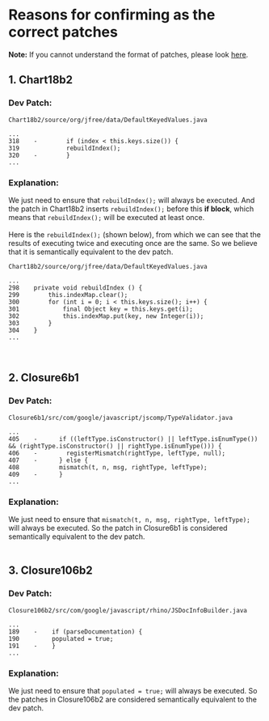 # Reasons for confirming as the correct patches

**Note:** If you cannot understand the format of patches, please look [here](../rules.md).

## 1. Chart18b2
### Dev Patch:
```
Chart18b2/source/org/jfree/data/DefaultKeyedValues.java

...
318    -        if (index < this.keys.size()) {
319             rebuildIndex();
320    -        }
...
```
### Explanation:
We just need to ensure that `rebuildIndex();` will always be executed. And the patch in Chart18b2 inserts `rebuildIndex();` before this **if block**, which means that `rebuildIndex();` will be executed at least once.
<br>
<br>
Here is the  `rebuildIndex();` (shown below), from which we can see that the results of executing twice and executing once are the same. So we believe that it is semantically equivalent to the dev patch.
```
Chart18b2/source/org/jfree/data/DefaultKeyedValues.java

...
298    private void rebuildIndex () {
299        this.indexMap.clear();
300        for (int i = 0; i < this.keys.size(); i++) {
301            final Object key = this.keys.get(i);
302            this.indexMap.put(key, new Integer(i));
303        }
304    }
...
```
<br>

## 2. Closure6b1
### Dev Patch:
```
Closure6b1/src/com/google/javascript/jscomp/TypeValidator.java

...
405    -      if ((leftType.isConstructor() || leftType.isEnumType()) && (rightType.isConstructor() || rightType.isEnumType())) {
406    -        registerMismatch(rightType, leftType, null);
407    -      } else {
408           mismatch(t, n, msg, rightType, leftType);
409    -      }
...
```
### Explanation:
We just need to ensure that `mismatch(t, n, msg, rightType, leftType);` will always be executed. So the patch in Closure6b1 is considered semantically equivalent to the dev patch.
<br>
<br>

## 3. Closure106b2
### Dev Patch:
```
Closure106b2/src/com/google/javascript/rhino/JSDocInfoBuilder.java

...
189    -    if (parseDocumentation) {
190         populated = true;
191    -    }
...
```
### Explanation:
We just need to ensure that `populated = true;` will always be executed. So the patches in Closure106b2 are considered semantically equivalent to the dev patch.
